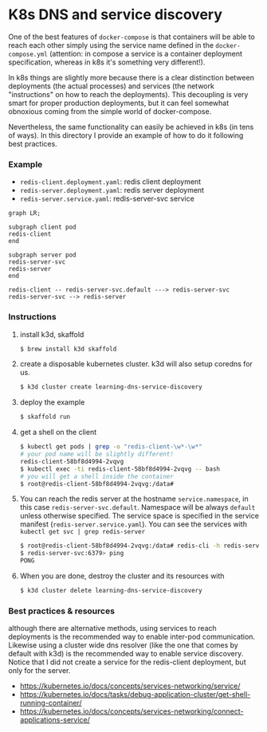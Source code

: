 # K8s DNS and service discovery

One of the best features of `docker-compose` is that containers will be able to reach each other simply using the service name defined in the `docker-compose.yml` (attention: in compose a service is a container deployment specification, whereas in k8s it's something very different!).

In k8s things are slightly more because there is a clear distinction between deployments (the actual processes) and services (the network "instructions" on how to reach the deployments). This decoupling is very smart for proper production deployments, but it can feel somewhat obnoxious coming from the simple world of docker-compose.

Nevertheless, the same functionality can easily be achieved in k8s (in tens of ways). In this directory I provide an example of how to do it following best practices.

### Example

* `redis-client.deployment.yaml`: redis client deployment
* `redis-server.deployment.yaml`: redis server deployment
* `redis-server.service.yaml`: redis-server-svc service


```mermaid
graph LR;

subgraph client pod
redis-client
end

subgraph server pod
redis-server-svc
redis-server
end

redis-client -- redis-server-svc.default ---> redis-server-svc
redis-server-svc --> redis-server
```

### Instructions

1. install k3d, skaffold
    ```bash
    $ brew install k3d skaffold
    ```

2. create a disposable kubernetes cluster. k3d will also setup coredns for us.
    ```bash
    $ k3d cluster create learning-dns-service-discovery
    ```

3. deploy the example
    ```bash
    $ skaffold run
    ```

4. get a shell on the client
    ```bash
    $ kubectl get pods | grep -o "redis-client-\w*-\w*"
    # your pod name will be slightly different!
    redis-client-58bf8d4994-2vqvg
    $ kubectl exec -ti redis-client-58bf8d4994-2vqvg -- bash
    # you will get a shell inside the container
    $ root@redis-client-58bf8d4994-2vqvg:/data# 
    ```

5. You can reach the redis server at the hostname `service.namespace`, in this case `redis-server-svc.default`. Namespace will be always `default` unless otherwise specified. The service space is specified in the service manifest (`redis-server.service.yaml`). You can see the services with `kubectl get svc | grep redis-server`
    ```bash
    $ root@redis-client-58bf8d4994-2vqvg:/data# redis-cli -h redis-server-svc
    $ redis-server-svc:6379> ping
    PONG
    ```

6. When you are done, destroy the cluster and its resources with
    ```bash
    $ k3d cluster delete learning-dns-service-discovery
    ```

### Best practices & resources

although there are alternative methods, using services to reach deployments is the recommended way to enable inter-pod communication. Likewise using a cluster wide dns resolver (like the one that comes by default with k3d) is the recommended way to enable service discovery. Notice that I did not create a service for the redis-client deployment, but only for the server.

* https://kubernetes.io/docs/concepts/services-networking/service/
* https://kubernetes.io/docs/tasks/debug-application-cluster/get-shell-running-container/
* https://kubernetes.io/docs/concepts/services-networking/connect-applications-service/